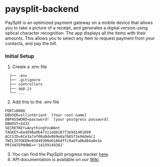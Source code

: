 # paysplit-backend
PaySplit is an optimized payment gateway on a mobile device that allows you to take a picture of a receipt, and generates a digital version using optical character recognition. The app displays all the items with their amounts. This allows you to select any item to request payment from your contacts, and pay the bill.

### Initial Setup
1. Create a .env file
 ```
   ├── .env
   ├── .gitignore
   ├── controllers      
   ├── app.js
   └── ...
   ```

2. Add this to the .env file 
```
PORT=8080 
DBUSER=elliotbriant  [Your root name]
DBPASSWORD=password!  [your postgress password]
DBHOST=5432
SECRETKEY=AnythingYouWAnt
TAGKEY=8a4d98a0b47311e8b187f3e9d1401099
ACCSID=ACe3a7af00a0de969e0a7b65f3e94de6c1
TWILIOTOKEN=03849300e6186dffc9abfa0bd84a8e3a
PRIVATEPHONE=+'14159149382'
``` 
3. You can find the PaySplit progress tracker [here](https://github.com/BriantOliveira/paysplit-backend/projects/1). 
4. API documentation is available on our [Wiki](https://github.com/BriantOliveira/paysplit-backend/wiki). 
